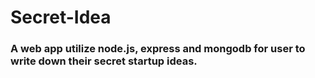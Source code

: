 # Secret-Idea

### A web app utilize node.js, express and mongodb for user to write down their secret startup ideas.